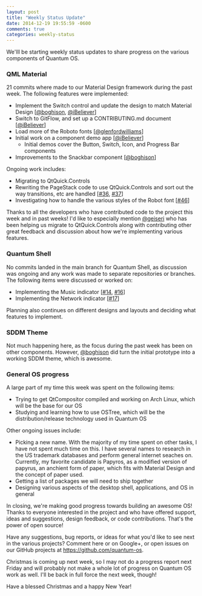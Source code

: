 ```yaml
---
layout: post
title: "Weekly Status Update"
date: 2014-12-19 19:55:59 -0600
comments: true
categories: weekly-status
---
```


We'lll be starting weekly status updates to share progress on the various components of Quantum OS.

### QML Material

21 commits where made to our Material Design framework during the past week. The following features
were implemented:

* Implement the Switch control and update the design to match Material Design [[@boghison](https://github.com/boghison), [@iBeliever](https://github.com/iBeliever)]
* Switch to GitFlow, and set up a CONTRIBUTING.md document [[@iBeliever](https://github.com/iBeliever)]
* Load more of the Roboto fonts [[@glenfordwilliams](https://github.com/glenfordwilliams)]
* Initial work on a component demo app [[@iBeliever](https://github.com/iBeliever)]
  * Initial demos cover the Button, Switch, Icon, and Progress Bar components
* Improvements to the Snackbar component [[@boghison](https://github.com/boghison)]

Ongoing work includes:

* Migrating to QtQuick.Controls
* Rewriting the PageStack code to use QtQuick.Controls and sort out the way transitions, etc are handled [[#36](https://github.com/quantum-os/qml-material/issues/36), [#37](https://github.com/quantum-os/qml-material/issues/37)]
* Investigating how to handle the various styles of the Robot font [[#46](https://github.com/quantum-os/qml-material/issues/46)]

Thanks to all the developers who have contributed code to the project this week and in past weeks!
I'd like to especially mention [@geiseri](https://github.com/geiseri)  who has been helping us migrate to QtQuick.Controls along
with contributing other great feedback and discussion about how we're implementing various features.

### Quantum Shell

No commits landed in the main branch for Quantum Shell, as discussion was ongoing and any work was made
to separate repositories or branches. The following items were discussed or worked on:

* Implementing the Music indicator [[#14](https://github.com/quantum-os/quantum-shell/issues/14), [#16](https://github.com/quantum-os/quantum-shell/issues/16)]
* Implementing the Network indicator [[#17](https://github.com/quantum-os/quantum-shell/issues/17)]

Planning also continues on different designs and layouts and deciding what features to implement.

### SDDM Theme

Not much happening here, as the focus during the past week has been on other components. However, [@boghison](https://github.com/boghison) did turn the initial prototype into a working SDDM theme, which is awesome.

### General OS progress

A large part of my time this week was spent on the following items:

* Trying to get QtCompositor compiled and working on Arch Linux, which will be the base for our OS
* Studying and learning how to use OSTree, which will be the distribution/release technology used in Quantum OS

Other ongoing issues include:

* Picking a new name. With the majority of my time spent on other tasks, I have not spent much time on this. I have several names to research in the US trademark databases and perform general internet seaches on. Currently, my favorite candidate is Papyros, as a modified version of papyrus, an anchient form of paper, which fits with Material Design and the concept of paper used.
* Getting a list of packages we will need to ship together
* Designing various aspects of the desktop shell, applications, and OS in general

In closing, we're making good progress towards building an awesome OS! Thanks to everyone interested in the project and who have offered support, ideas and suggestions, design feedback, or code contributions. That's the power of open source!

Have any suggestions, bug reports, or ideas for what you'd like to see next in the various projects? Comment here or on Google+, or open issues on our GitHub projects at <https://github.com/quantum-os>.

Christmas is coming up next week, so I may not do a progress report next Friday and will probably not make a whole lot of progress on Quantum OS work as well. I'll be back in full force the next week, though!

Have a blessed Christmas and a happy New Year!

